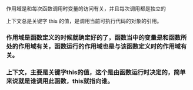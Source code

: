 作用域是和每次函数调用时变量的访问有关，并且每次调用都是独立的

上下文总是关键字 this 的值，是调用当前可执行代码的对象的引用。


### 作用域是函数定义的时候就确定好的了，函数当中的变量是和函数所处的作用域有关，函数运行的作用域也是与该函数定义时的作用域有关。


### 上下文，主要是关键字this的值，这个是由函数运行时决定的，简单来说就是谁调用此函数，this就指向谁。

